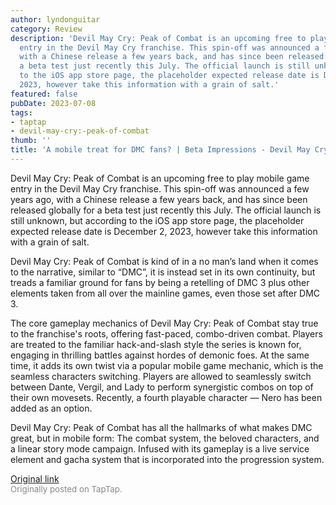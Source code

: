 ```yaml
---
author: lyndonguitar
category: Review
description: 'Devil May Cry: Peak of Combat is an upcoming free to play mobile game
  entry in the Devil May Cry franchise. This spin-off was announced a few years ago,
  with a Chinese release a few years back, and has since been released globally for
  a beta test just recently this July. The official launch is still unknown, but according
  to the iOS app store page, the placeholder expected release date is December 2,
  2023, however take this information with a grain of salt.'
featured: false
pubDate: 2023-07-08
tags:
- taptap
- devil-may-cry:-peak-of-combat
thumb: ''
title: 'A mobile treat for DMC fans? | Beta Impressions - Devil May Cry: Peak of Combat'
---
```


Devil May Cry: Peak of Combat is an upcoming free to play mobile game entry in the Devil May Cry franchise. This spin-off was announced a few years ago, with a Chinese release a few years back, and has since been released globally for a beta test just recently this July. The official launch is still unknown, but according to the iOS app store page, the placeholder expected release date is December 2, 2023, however take this information with a grain of salt.

Devil May Cry: Peak of Combat is kind of in a no man’s land when it comes to the narrative, similar to “DMC”, it is instead set in its own continuity, but treads a familiar ground for fans by being a retelling of DMC 3 plus other elements taken from all over the mainline games, even those set after DMC 3.

The core gameplay mechanics of Devil May Cry: Peak of Combat stay true to the franchise's roots, offering fast-paced, combo-driven combat. Players are treated to the familiar hack-and-slash style the series is known for, engaging in thrilling battles against hordes of demonic foes. At the same time, it adds its own twist via a popular mobile game mechanic, which is the seamless characters switching. Players are allowed to seamlessly switch between Dante, Vergil, and Lady to perform synergistic combos on top of their own movesets. Recently, a fourth playable character — Nero  has been added as an option.

Devil May Cry: Peak of Combat has all the hallmarks of what makes DMC great, but in mobile form: The combat system, the beloved characters, and a linear story mode campaign. Infused with its gameplay is a live service element and gacha system that is incorporated into the progression system.

[Original link](https://m.taptap.io/post/5966242?share_id=e243c7c50f9c&utm_medium=share&utm_source=discord)<br><span style="font-size: 0.95em; color: #888;">Originally posted on TapTap.</span>